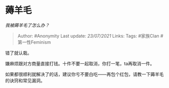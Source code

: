 # 薅羊毛
*我被薅羊毛了怎么办？*

> Author: #Anonymity
Last update: *23/07/2021* 
Links:
Tags:  #家族Clan #第一性Feminism


错了就认栽。

嫌麻烦跟对方商量直接打钱。十件不要一起取消，你打一笔，ta再取消一件。

如果都很顺利就解决了的话，建议你亏不要白吃——再包个红包，请教一下薅羊毛的诀窍和常见漏洞。



